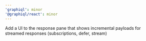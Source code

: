 ```yaml
---
'graphiql': minor
'@graphiql/react': minor
---
```


Add a UI to the response pane that shows incremental payloads for streamed responses (subscriptions, defer, stream)
